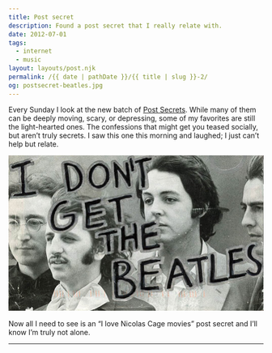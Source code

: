 ```yaml
---
title: Post secret
description: Found a post secret that I really relate with.
date: 2012-07-01
tags: 
  - internet
  - music
layout: layouts/post.njk
permalink: /{{ date | pathDate }}/{{ title | slug }}-2/
og: postsecret-beatles.jpg
---
```


Every Sunday I look at the new batch of [Post Secrets](http://postsecret.com). While many of them can be deeply moving, scary, or depressing, some of my favorites are still the light-hearted ones. The confessions that might get you teased socially, but aren’t truly secrets. I saw this one this morning and laughed; I just can’t help but relate.

![I don’t get the Beatles](/img/postsecret-beatles.jpg)

Now all I need to see is an “I love Nicolas Cage movies” post secret and I’ll know I’m truly not alone.

---
